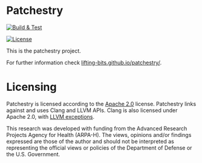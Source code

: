# Patchestry

[![Build & Test](https://github.com/lifting-bits/patchestry/actions/workflows/ci.yml/badge.svg)](https://github.com/lifting-bits/patchestry/actions/workflows/ci.yml)

[![License](https://img.shields.io/badge/License-Apache_2.0-blue.svg)](https://opensource.org/licenses/Apache-2.0)

This is the patchestry project.

For further information check [lifting-bits.github.io/patchestry/](https://lifting-bits.github.io/patchestry/).

# Licensing

Patchestry is licensed according to the [Apache 2.0](LICENSE) license. Patchestry links against and uses Clang and LLVM APIs. Clang is also licensed under Apache 2.0, with [LLVM exceptions](https://github.com/llvm/llvm-project/blob/main/clang/LICENSE.TXT).

This research was developed with funding from the Advanced Research Projects Agency for Health (ARPA-H). The views, opinions and/or findings expressed are those of the author and should not be interpreted as representing the official views or policies of the Department of Defense or the U.S. Government.
